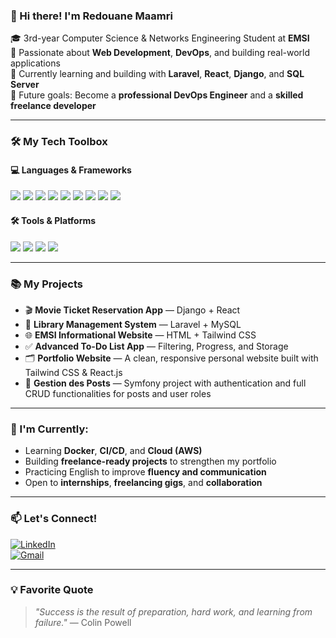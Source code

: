### 👋 Hi there! I'm Redouane Maamri

🎓 3rd-year Computer Science & Networks Engineering Student at **EMSI**  
🧠 Passionate about **Web Development**, **DevOps**, and building real-world applications  
🚀 Currently learning and building with **Laravel**, **React**, **Django**, and **SQL Server**  
🎯 Future goals: Become a **professional DevOps Engineer** and a **skilled freelance developer**

---

### 🛠️ My Tech Toolbox

#### 💻 Languages & Frameworks
<p>
  <img src="https://img.shields.io/badge/JavaScript-F7DF1E?style=flat&logo=javascript&logoColor=black" />
  <img src="https://img.shields.io/badge/PHP-777BB4?style=flat&logo=php&logoColor=white" />
  <img src="https://img.shields.io/badge/Python-3776AB?style=flat&logo=python&logoColor=white" />
  <img src="https://img.shields.io/badge/React-20232A?style=flat&logo=react&logoColor=61DAFB" />
  <img src="https://img.shields.io/badge/Laravel-FF2D20?style=flat&logo=laravel&logoColor=white" />
  <img src="https://img.shields.io/badge/Django-092E20?style=flat&logo=django&logoColor=white" />
  <img src="https://img.shields.io/badge/Symfony-000000?style=flat&logo=symfony&logoColor=white" />
  <img src="https://img.shields.io/badge/Tailwind_CSS-38B2AC?style=flat&logo=tailwind-css&logoColor=white" />
  <img src="https://img.shields.io/badge/SQL_Server-CC2927?style=flat&logo=microsoft-sql-server&logoColor=white" />
</p>

#### 🛠️ Tools & Platforms
<p>
  <img src="https://img.shields.io/badge/Git-F05032?style=flat&logo=git&logoColor=white" />
  <img src="https://img.shields.io/badge/GitHub-181717?style=flat&logo=github&logoColor=white" />
  <img src="https://img.shields.io/badge/Linux-FCC624?style=flat&logo=linux&logoColor=black" />
  <img src="https://img.shields.io/badge/VS_Code-007ACC?style=flat&logo=visual-studio-code&logoColor=white" />
</p>

---

### 📚 My Projects

- 🎬 **Movie Ticket Reservation App** — Django + React  
- 📖 **Library Management System** — Laravel + MySQL  
- 🌐 **EMSI Informational Website** — HTML + Tailwind CSS  
- ✅ **Advanced To-Do List App** — Filtering, Progress, and Storage  
- 🗂️ **Portfolio Website** — A clean, responsive personal website built with Tailwind CSS & React.js 
- 📝 **Gestion des Posts** — Symfony project with authentication and full CRUD functionalities for posts and user roles

---

### 🌱 I'm Currently:

- Learning **Docker**, **CI/CD**, and **Cloud (AWS)**  
- Building **freelance-ready projects** to strengthen my portfolio  
- Practicing English to improve **fluency and communication**  
- Open to **internships**, **freelancing gigs**, and **collaboration**

---

### 📫 Let's Connect!

[![LinkedIn](https://img.shields.io/badge/LinkedIn-blue?style=flat&logo=linkedin&logoColor=white)](https://www.linkedin.com/in/redouane-maamri-487895292/)  
[![Gmail](https://img.shields.io/badge/Gmail-D14836?style=flat&logo=gmail&logoColor=white)](mailto:maamriredouane9@gmail.com)

---

### 💡 Favorite Quote  
> *"Success is the result of preparation, hard work, and learning from failure."* — Colin Powell
